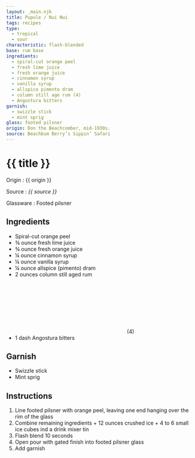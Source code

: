 ```yaml
---
layout: _main.njk
title: Pupule / Nui Nui
tags: recipes
type: 
  - tropical
  - sour
characteristic: flash-blended
base: rum base
ingredients:
  - spiral-cut orange peel
  - fresh lime juice
  - fresh orange juice
  - cinnamon syrup
  - vanilla syrup
  - allspice pimento dram
  - column still age rum (4)
  - Angostura bitters
garnish:
  - swizzle stick
  - mint sprig
glass: footed pilsner
origin: Don the Beachcomber, mid-1930s.
source: Beachbum Berry’s Sippin’ Safari
---
```


<!-- markdownlint-disable MD025 -->
# {{ title }}
<!-- markdownlint-disable MD025 -->

Origin
  : {{ origin }}

Source
  : <cite>{{ source }}</cite>

Glassware
  : Footed pilsner

## Ingredients

- Spiral-cut orange peel
- &frac34; ounce fresh lime juice
- &frac34; ounce fresh orange juice
- &frac14; ounce cinnamon syrup
- &frac14; ounce vanilla syrup
- &frac14; ounce allspice (pimento) dram
- 2 ounces column still aged rum<icon-l space="1em"><span class="with-icon"><svg class="icon"><use href="/assets/images/icons/circle-4.svg#circle-4"></use></svg><span class="sr-only">(4)</span></span></icon-l>
- 1 dash Angostura bitters

## Garnish

- Swizzle stick
- Mint sprig

## Instructions

1. Line footed pilsner with orange peel, leaving one end hanging over the rim of the glass
2. Combine remaining ingredients + 12 ounces crushed ice + 4 to 6 small ice cubes ind a drink mixer tin
3. Flash blend 10 seconds
4. Open pour with gated finish into footed pilsner glass
5. Add garnish
